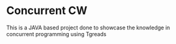 # Concurrent CW
 This is a JAVA based project done to showcase the knowledge in concurrent programming using Tgreads
